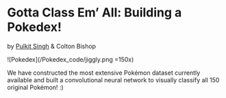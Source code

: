 # Gotta Class Em’ All: Building a Pokedex!

by [Pulkit Singh](https://github.com/pulkitsingh?tab=repositories) & Colton Bishop

![Pokedex](/Pokedex_code/jiggly.png =150x)


We have constructed the most extensive Pokémon dataset currently available and built a convolutional neural network to visually classify all 150 original Pokémon! :)
